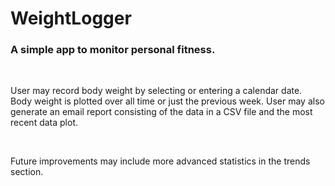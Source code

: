 
<h1>WeightLogger</h1>
<h3>A simple app to monitor personal fitness.</h3>
<br>
<p> User may record body weight by selecting 
or entering a calendar date.  Body weight
is plotted over all time or just the 
previous week.  User may also generate an 
email report consisting of the data
in a CSV file and the most recent data plot.</p>
<br>
<p>Future improvements may include more
advanced statistics in the trends section.</p>

